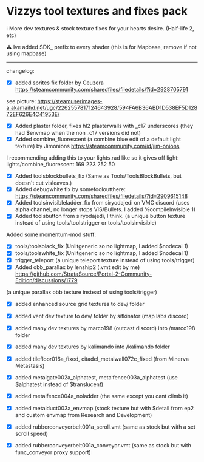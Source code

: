 # Vizzys tool textures and fixes pack
ℹ️ More dev textures & stock texture fixes for your hearts desire. (Half-life 2, etc)

⚠️ Ive added SDK_ prefix to every shader (this is for Mapbase, remove if not using mapbase)

---
changelog:

- [x] added sprites fix folder by Ceuzera https://steamcommunity.com/sharedfiles/filedetails/?id=2928705791

see picture: https://steamuserimages-a.akamaihd.net/ugc/2262557817124643928/594FA6B36ABD1D538EF5D12872EF626E4C41953E/

- [x] Added plaster folder, fixes hl2 plasterwalls with _c17 underscores (they had $envmap when the non _c17 versions did not)
- [x] Added combine_fluorescent (a combine blue edit of a default light texture) by Jimonions https://steamcommunity.com/id/jim-onions

I recommending adding this to your lights.rad like so it gives off light: lights/combine_fluorescent	169 223 252 50

- [x] Added toolsblockbullets_fix (Same as Tools/ToolsBlockBullets, but doesn't cut visleaves.)
- [x] Added debugwhite fix by somefooloutthere: https://steamcommunity.com/sharedfiles/filedetails/?id=2909615148
- [x] Added toolsinvisibleladder_fix from siryodajedi on VMC discord (uses alpha channel, no longer stops VIS/Bullets. I added %compileInvisible 1)
- [x] Added toolsbutton from siryodajedi, I think. (a unique button texture instead of using tools/toolstrigger or tools/toolsinvisible)

Added some momentum-mod stuff: 
- [x] tools/toolsblack_fix (Unlitgeneric so no lightmap, I added $nodecal 1)
- [x] tools/toolswhite_fix (Unlitgeneric so no lightmap, I added $nodecal 1)
- [x] trigger_teleport (a unique teleport texture instead of using tools/trigger)
- [x] Added obb_parallax by lenship2 (.vmt edit by me) https://github.com/StrataSource/Portal-2-Community-Edition/discussions/1779 

(a unique parallax obb texture instead of using tools/trigger)
- [x] added enhanced source grid textures to dev/ folder
- [x] added vent dev texture to dev/ folder by sitkinator (map labs discord)
- [x] added many dev textures by marco198 (outcast discord) into /marco198 folder
- [x] added many dev textures by kalimando into /kalimando folder
- [x] added tilefloor016a_fixed, citadel_metalwall072c_fixed (from Minerva Metastasis)
- [x] added metalgate002a_alphatest, metalfence003a_alphatest (use $alphatest instead of $translucent)
- [x] added metalfence004a_noladder (the same except you cant climb it)
- [x] added metalduct003a_envmap (stock texture but with $detail from ep2 and custom envmap from Research and Development)
- [x] added rubberconveyerbelt001a_scroll.vmt (same as stock but with a set scroll speed)
- [x] added rubberconveyerbelt001a_conveyor.vmt (same as stock but with func_conveyor proxy support)


